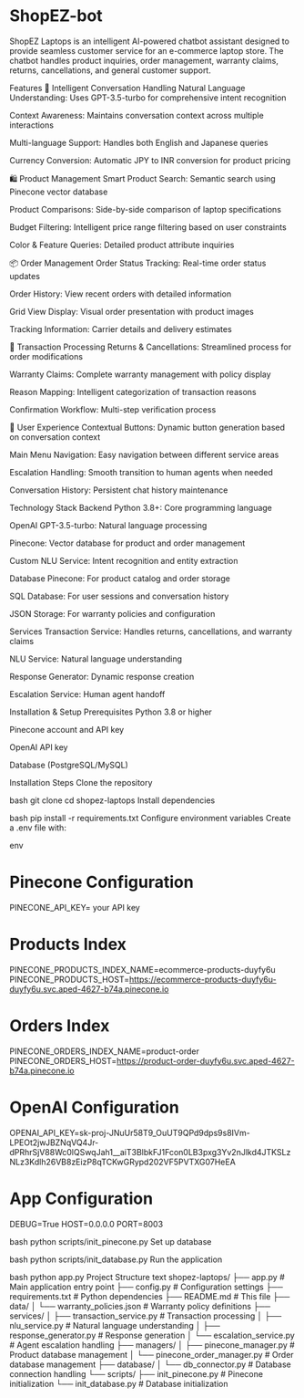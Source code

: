 # ShopEZ-bot
ShopEZ Laptops is an intelligent AI-powered chatbot assistant designed to provide seamless customer service for an e-commerce laptop store. The chatbot handles product inquiries, order management, warranty claims, returns, cancellations, and general customer support.

Features
🤖 Intelligent Conversation Handling
Natural Language Understanding: Uses GPT-3.5-turbo for comprehensive intent recognition

Context Awareness: Maintains conversation context across multiple interactions

Multi-language Support: Handles both English and Japanese queries

Currency Conversion: Automatic JPY to INR conversion for product pricing

🛍️ Product Management
Smart Product Search: Semantic search using Pinecone vector database

Product Comparisons: Side-by-side comparison of laptop specifications

Budget Filtering: Intelligent price range filtering based on user constraints

Color & Feature Queries: Detailed product attribute inquiries

📦 Order Management
Order Status Tracking: Real-time order status updates

Order History: View recent orders with detailed information

Grid View Display: Visual order presentation with product images

Tracking Information: Carrier details and delivery estimates

🔄 Transaction Processing
Returns & Cancellations: Streamlined process for order modifications

Warranty Claims: Complete warranty management with policy display

Reason Mapping: Intelligent categorization of transaction reasons

Confirmation Workflow: Multi-step verification process

🎯 User Experience
Contextual Buttons: Dynamic button generation based on conversation context

Main Menu Navigation: Easy navigation between different service areas

Escalation Handling: Smooth transition to human agents when needed

Conversation History: Persistent chat history maintenance

Technology Stack
Backend
Python 3.8+: Core programming language

OpenAI GPT-3.5-turbo: Natural language processing

Pinecone: Vector database for product and order management

Custom NLU Service: Intent recognition and entity extraction

Database
Pinecone: For product catalog and order storage

SQL Database: For user sessions and conversation history

JSON Storage: For warranty policies and configuration

Services
Transaction Service: Handles returns, cancellations, and warranty claims

NLU Service: Natural language understanding

Response Generator: Dynamic response creation

Escalation Service: Human agent handoff

Installation & Setup
Prerequisites
Python 3.8 or higher

Pinecone account and API key

OpenAI API key

Database (PostgreSQL/MySQL)

Installation Steps
Clone the repository

bash
git clone <repository-url>
cd shopez-laptops
Install dependencies

bash
pip install -r requirements.txt
Configure environment variables
Create a .env file with:

env
# Pinecone Configuration
PINECONE_API_KEY= your API key
# Products Index
PINECONE_PRODUCTS_INDEX_NAME=ecommerce-products-duyfy6u
PINECONE_PRODUCTS_HOST=https://ecommerce-products-duyfy6u-duyfy6u.svc.aped-4627-b74a.pinecone.io

# Orders Index
PINECONE_ORDERS_INDEX_NAME=product-order
PINECONE_ORDERS_HOST=https://product-order-duyfy6u.svc.aped-4627-b74a.pinecone.io

# OpenAI Configuration
OPENAI_API_KEY=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

# App Configuration
DEBUG=True
HOST=0.0.0.0
PORT=8003

bash
python scripts/init_pinecone.py
Set up database

bash
python scripts/init_database.py
Run the application

bash
python app.py
Project Structure
text
shopez-laptops/
├── app.py                 # Main application entry point
├── config.py             # Configuration settings
├── requirements.txt      # Python dependencies
├── README.md            # This file
├── data/
│   └── warranty_policies.json  # Warranty policy definitions
├── services/
│   ├── transaction_service.py  # Transaction processing
│   ├── nlu_service.py         # Natural language understanding
│   ├── response_generator.py  # Response generation
│   └── escalation_service.py  # Agent escalation handling
├── managers/
│   ├── pinecone_manager.py    # Product database management
│   └── pinecone_order_manager.py  # Order database management
├── database/
│   └── db_connector.py       # Database connection handling
└── scripts/
    ├── init_pinecone.py      # Pinecone initialization
    └── init_database.py      # Database initialization
